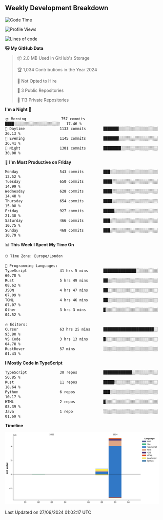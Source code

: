 


## Weekly Development Breakdown
<!--START_SECTION:waka-->
![Code Time](http://img.shields.io/badge/Code%20Time-1%2C264%20hrs%2047%20mins-blue)

![Profile Views](http://img.shields.io/badge/Profile%20Views-28-blue)

![Lines of code](https://img.shields.io/badge/From%20Hello%20World%20I%27ve%20Written-6.1%20million%20lines%20of%20code-blue)

**🐱 My GitHub Data** 

> 📦 2.0 MB Used in GitHub's Storage 
 > 
> 🏆 1,034 Contributions in the Year 2024
 > 
> 🚫 Not Opted to Hire
 > 
> 📜 3 Public Repositories 
 > 
> 🔑 113 Private Repositories 
 > 
**I'm a Night 🦉** 

```text
🌞 Morning                757 commits         ████░░░░░░░░░░░░░░░░░░░░░   17.46 % 
🌆 Daytime                1133 commits        ███████░░░░░░░░░░░░░░░░░░   26.13 % 
🌃 Evening                1145 commits        ███████░░░░░░░░░░░░░░░░░░   26.41 % 
🌙 Night                  1301 commits        ████████░░░░░░░░░░░░░░░░░   30.00 % 
```
📅 **I'm Most Productive on Friday** 

```text
Monday                   543 commits         ███░░░░░░░░░░░░░░░░░░░░░░   12.52 % 
Tuesday                  650 commits         ████░░░░░░░░░░░░░░░░░░░░░   14.99 % 
Wednesday                628 commits         ████░░░░░░░░░░░░░░░░░░░░░   14.48 % 
Thursday                 654 commits         ████░░░░░░░░░░░░░░░░░░░░░   15.08 % 
Friday                   927 commits         █████░░░░░░░░░░░░░░░░░░░░   21.38 % 
Saturday                 466 commits         ███░░░░░░░░░░░░░░░░░░░░░░   10.75 % 
Sunday                   468 commits         ███░░░░░░░░░░░░░░░░░░░░░░   10.79 % 
```


📊 **This Week I Spent My Time On** 

```text
🕑︎ Time Zone: Europe/London

💬 Programming Languages: 
TypeScript               41 hrs 5 mins       ███████████████░░░░░░░░░░   60.78 % 
Rust                     5 hrs 49 mins       ██░░░░░░░░░░░░░░░░░░░░░░░   08.62 % 
JSON                     4 hrs 47 mins       ██░░░░░░░░░░░░░░░░░░░░░░░   07.09 % 
TOML                     4 hrs 46 mins       ██░░░░░░░░░░░░░░░░░░░░░░░   07.07 % 
Other                    3 hrs 3 mins        █░░░░░░░░░░░░░░░░░░░░░░░░   04.52 % 

🔥 Editors: 
Cursor                   63 hrs 25 mins      ███████████████████████░░   93.80 % 
VS Code                  3 hrs 13 mins       █░░░░░░░░░░░░░░░░░░░░░░░░   04.78 % 
RustRover                57 mins             ░░░░░░░░░░░░░░░░░░░░░░░░░   01.43 % 
```

**I Mostly Code in TypeScript** 

```text
TypeScript               30 repos            █████████████░░░░░░░░░░░░   50.85 % 
Rust                     11 repos            █████░░░░░░░░░░░░░░░░░░░░   18.64 % 
Python                   6 repos             ███░░░░░░░░░░░░░░░░░░░░░░   10.17 % 
HTML                     2 repos             █░░░░░░░░░░░░░░░░░░░░░░░░   03.39 % 
Java                     1 repo              ░░░░░░░░░░░░░░░░░░░░░░░░░   01.69 % 
```



**Timeline**

![Lines of Code chart](https://raw.githubusercontent.com/mars-arch/mars-arch/main/assets/bar_graph.png)


 Last Updated on 27/09/2024 01:02:17 UTC
<!--END_SECTION:waka-->
